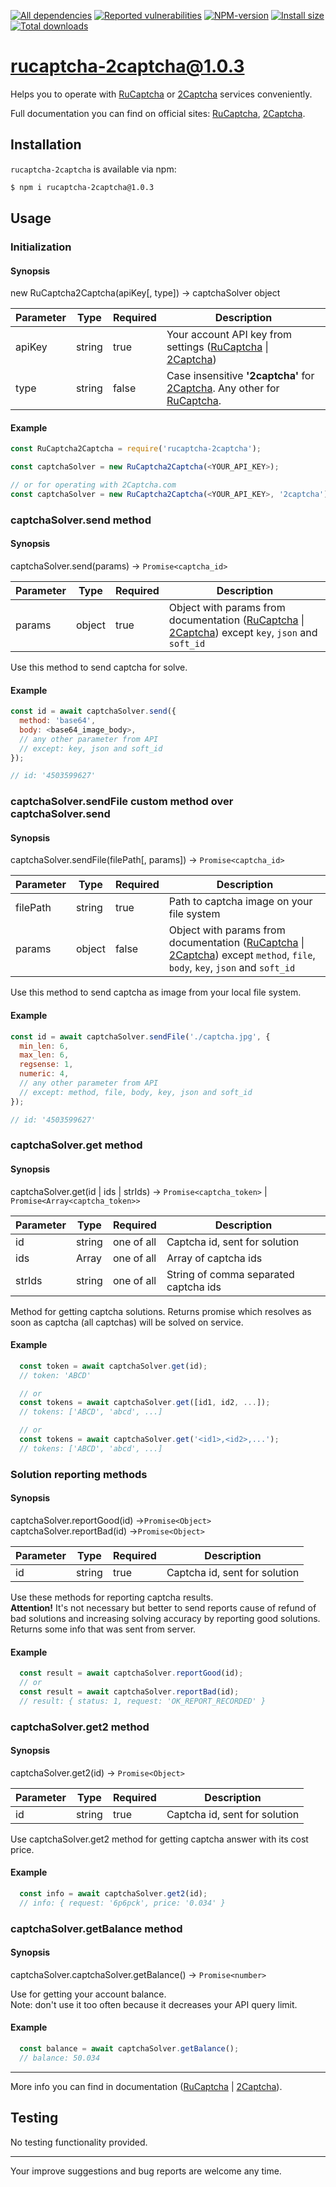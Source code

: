 [![All dependencies](https://img.shields.io/librariesio/release/npm/rucaptcha-2captcha/1.0.3?style=flat-square "All dependencies of rucaptcha-2captcha@1.0.3")](https://libraries.io/npm/rucaptcha-2captcha/1.0.3)
[![Reported vulnerabilities](https://img.shields.io/snyk/vulnerabilities/npm/rucaptcha-2captcha@1.0.3?style=flat-square "Reported vulnerabilities of rucaptcha-2captcha@1.0.3")](https://snyk.io/test/npm/rucaptcha-2captcha/1.0.3)
[![NPM-version](https://img.shields.io/badge/npm-v1.0.3-blue.svg?style=flat-square&&logo=npm "Current NPM-version")](https://www.npmjs.com/package/rucaptcha-2captcha/v/1.0.3)
[![Install size](https://flat.badgen.net/packagephobia/install/rucaptcha-2captcha@1.0.3?label=size 'Install size of rucaptcha-2captcha@1.0.3')](https://packagephobia.now.sh/result?p=rucaptcha-2captcha@1.0.3)
[![Total downloads](https://img.shields.io/npm/dt/rucaptcha-2captcha?style=flat-square "Total downloads for all the time")](https://npm-stat.com/charts.html?package=rucaptcha-2captcha)

# rucaptcha-2captcha@1.0.3

Helps you to operate with [RuCaptcha] or [2Captcha] services conveniently.

Full documentation you can find on official sites: [RuCaptcha][RuCaptchaAPI], [2Captcha][2CaptchaAPI].

## Installation
`rucaptcha-2captcha` is available via npm:
``` bash
$ npm i rucaptcha-2captcha@1.0.3
```

## Usage
### Initialization
#### Synopsis

new RuCaptcha2Captcha(apiKey[, type]) → captchaSolver object

| Parameter | Type   | Required | Description
|-----------|--------|----------|-
| apiKey    | string | true     | Your account API key from settings ([RuCaptcha][RuCaptchaSettings] \| [2Captcha][2CaptchaSettings])
| type      | string | false    | Case insensitive **'2captcha'** for [2Captcha]. Any other for [RuCaptcha].

#### Example
```js
const RuCaptcha2Captcha = require('rucaptcha-2captcha');

const captchaSolver = new RuCaptcha2Captcha(<YOUR_API_KEY>);

// or for operating with 2Captcha.com
const captchaSolver = new RuCaptcha2Captcha(<YOUR_API_KEY>, '2captcha');

```

### captchaSolver.send method
#### Synopsis

captchaSolver.send(params) → `Promise<captcha_id>`

| Parameter | Type   | Required | Description
|-----------|--------|----------|-
| params    | object | true     | Object with params from documentation ([RuCaptcha][RuCaptchaParams] \| [2Captcha][2CaptchaParams]) except `key`, `json` and `soft_id`

Use this method to send captcha for solve.

#### Example
```js
const id = await captchaSolver.send({
  method: 'base64',
  body: <base64_image_body>,
  // any other parameter from API
  // except: key, json and soft_id
});

// id: '4503599627'
```

### captchaSolver.sendFile custom method over captchaSolver.send
#### Synopsis

captchaSolver.sendFile(filePath[, params]) → `Promise<captcha_id>`

| Parameter | Type   | Required | Description
|-----------|--------|----------|-
| filePath  | string | true     | Path to captcha image on your file system
| params    | object | false    | Object with params from documentation ([RuCaptcha][RuCaptchaParams] \| [2Captcha][2CaptchaParams]) except `method`, `file`, `body`, `key`, `json` and `soft_id`

Use this method to send captcha as image from your local file system.

#### Example
```js
const id = await captchaSolver.sendFile('./captcha.jpg', {
  min_len: 6,
  max_len: 6,
  regsense: 1,
  numeric: 4,
  // any other parameter from API
  // except: method, file, body, key, json and soft_id
});

// id: '4503599627'
```

### captchaSolver.get method
#### Synopsis

captchaSolver.get(id | ids | strIds) → `Promise<captcha_token>` | `Promise<Array<captcha_token>>`

| Parameter | Type      | Required   | Description
|-----------|-----------|------------|-
| id        | string    | one of all | Captcha id, sent for solution
| ids       | Array<id> | one of all | Array of captcha ids
| strIds    | string    | one of all | String of comma separated captcha ids

Method for getting captcha solutions. Returns promise which resolves as soon as captcha (all captchas) will be solved on service.

#### Example
```js
  const token = await captchaSolver.get(id);
  // token: 'ABCD'

  // or
  const tokens = await captchaSolver.get([id1, id2, ...]);
  // tokens: ['ABCD', 'abcd', ...]

  // or
  const tokens = await captchaSolver.get('<id1>,<id2>,...');
  // tokens: ['ABCD', 'abcd', ...]
```

### Solution reporting methods
#### Synopsis

captchaSolver.reportGood(id) →`Promise<Object>`\
captchaSolver.reportBad(id) →`Promise<Object>`

| Parameter | Type   | Required | Description
|-----------|--------|----------|-
| id        | string | true     | Captcha id, sent for solution

Use these methods for reporting captcha results.\
**Attention!** It's not necessary but better to send reports cause of refund of bad solutions and increasing solving accuracy by reporting good solutions.\
Returns some info that was sent from server.

#### Example
```js
  const result = await captchaSolver.reportGood(id);
  // or
  const result = await captchaSolver.reportBad(id);
  // result: { status: 1, request: 'OK_REPORT_RECORDED' }
```

### captchaSolver.get2 method
#### Synopsis

captchaSolver.get2(id) → `Promise<Object>`

| Parameter | Type   | Required | Description
|-----------|--------|----------|-
| id        | string | true     | Captcha id, sent for solution

Use captchaSolver.get2 method for getting captcha answer with its cost price.

#### Example
```js
  const info = await captchaSolver.get2(id);
  // info: { request: '6p6pck', price: '0.034' }
```

### captchaSolver.getBalance method
#### Synopsis

captchaSolver.captchaSolver.getBalance() → `Promise<number>`

Use for getting your account balance.\
Note: don't use it too often because it decreases your API query limit.

#### Example
```js
  const balance = await captchaSolver.getBalance();
  // balance: 50.034
```

---

More info you can find in documentation ([RuCaptcha][RuCaptchaAPI] | [2Captcha][2CaptchaAPI]).

## Testing
No testing functionality provided.

---

Your improve suggestions and bug reports are welcome any time.

[RuCaptcha]: https://rucaptcha.com
[2Captcha]: https://2captcha.com
[RuCaptchaAPI]: https://rucaptcha.com/api-rucaptcha
[2CaptchaAPI]: https://2captcha.com/2captcha-api
[RuCaptchaSettings]: https://rucaptcha.com/setting
[2CaptchaSettings]: https://2captcha.com/setting
[RuCaptchaParams]: https://rucaptcha.com/api-rucaptcha#normal_post
[2CaptchaParams]: https://2captcha.com/2captcha-api#normal_post
